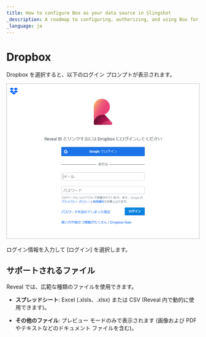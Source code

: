 ```yaml
---
title: How to configure Box as your data source in Slingshot
_description: A roadmap to configuring, authorizing, and using Box for your visualizations.
_language: ja
---
```


# Dropbox

Dropbox を選択すると、以下のログイン プロンプトが表示されます。

<img src="images/dropbox-login.png" alt="Dropbox login dialog" class="responsive-img"/>

ログイン情報を入力して [ログイン] を選択します。

## サポートされるファイル

Reveal では、広範な種類のファイルを使用できます。

  - **スプレッドシート**: Excel (.xlsls、.xlsx) または CSV (Reveal 内で動的に使用できます)。

  - **その他のファイル**: プレビュー モードのみで表示されます (画像および PDF やテキストなどのドキュメント ファイルを含む)。
